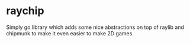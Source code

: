 # raychip

Simply go library which adds some nice abstractions on top of raylib and chipmunk to make it even easier to make 2D games.
